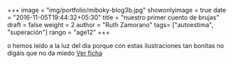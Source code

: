 +++
image = "img/portfolio/miboky-blog3b.jpg"
showonlyimage = true
date = "2016-11-05T19:44:32+05:30"
title = "nuestro primer cuento de brujas"
draft = false
weight = 2
author = "Ruth Zamorano"
tags= ["autoestima", "superación"]
rango = "age12"
+++

o hemos leído a la luz del día porque con estas ilustraciones tan bonitas no digáis que no da miedo
[Ver ficha](https://miboky.es/libros/informacion/El-faro-de-los-corazones-extraviados-_-265)
<!--more-->

